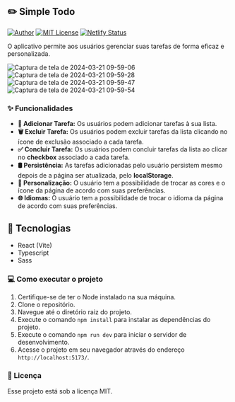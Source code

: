 ## ✏️ Simple Todo

[![Author](https://img.shields.io/badge/author-ClodoaldoDantas-f87171)](https://github.com/ClodoaldoDantas)
[![MIT License](https://img.shields.io/badge/License-MIT-f87171.svg)](https://choosealicense.com/licenses/mit/)
[![Netlify Status](https://api.netlify.com/api/v1/badges/e7fe662d-47e2-4881-9e5d-10ed5651f608/deploy-status)](https://app.netlify.com/sites/simple-app-todos/deploys)

O aplicativo permite aos usuários gerenciar suas tarefas de forma eficaz e personalizada.

![Captura de tela de 2024-03-21 09-59-06](https://github.com/ClodoaldoDantas/simple-todo/assets/32376905/8fd11d69-26a2-4e62-9f87-660f987e684a)
![Captura de tela de 2024-03-21 09-59-28](https://github.com/ClodoaldoDantas/simple-todo/assets/32376905/bba72ffa-0568-4810-9fb4-29d49366ff78)
![Captura de tela de 2024-03-21 09-59-47](https://github.com/ClodoaldoDantas/simple-todo/assets/32376905/18fb08ad-d0e7-4e86-9224-25237183899e)
![Captura de tela de 2024-03-21 09-59-54](https://github.com/ClodoaldoDantas/simple-todo/assets/32376905/0cbf277a-0808-45e4-8d82-11bccefffe43)


### ✨ Funcionalidades

- **📝 Adicionar Tarefa:** Os usuários podem adicionar tarefas à sua lista.
- **🗑️ Excluir Tarefa:** Os usuários podem excluir tarefas da lista clicando no ícone de exclusão associado a cada tarefa.
- **✅ Concluir Tarefa:** Os usuários podem concluir tarefas da lista ao clicar no **checkbox** associado a cada tarefa.
- **🛢 Persistência:** As tarefas adicionadas pelo usuário persistem mesmo depois de a página ser atualizada, pelo **localStorage**.
- **💄 Personalização:** O usuário tem a possibilidade de trocar as cores e o ícone da página de acordo com suas preferências.
- **🌐 Idiomas:** O usuário tem a possibilidade de trocar o idioma da página de acordo com suas preferências.

## 🚀 Tecnologias

- React (Vite)
- Typescript
- Sass

 ### 💻 Como executar o projeto

1. Certifique-se de ter o Node instalado na sua máquina.
2. Clone o repositório.
3. Navegue até o diretório raiz do projeto.
4. Execute o comando `npm install` para instalar as dependências do projeto.
5. Execute o comando `npm run dev` para iniciar o servidor de desenvolvimento.
6. Acesse o projeto em seu navegador através do endereço `http://localhost:5173/`.

### 📝 Licença
Esse projeto está sob a licença MIT.
